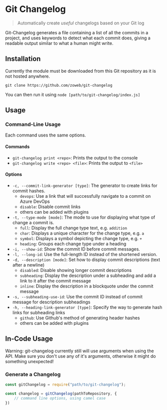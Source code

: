 # Git Changelog

> Automatically create _useful_ changelogs based on your Git log

Git-Changelog generates a file containing a list of all the commits in a project, and uses keywords to detect what 
each commit does, giving a readable output similar to what a human might write.

## Installation

Currently the module must be downloaded from this Git repository as it is not hosted anywhere.

`git clone https://github.com/zoweb/git-changelog`

You can then run it using `node [path/to/git-changelog/index.js]`

## Usage

### Command-Line Usage
Each command uses the same options.

#### Commands
- `git-changelog print <repo>`: Prints the output to the console
- `git-changelog write <repo> <file>`: Prints the output to `<file>`

#### Options
- `-c, --commit-link-generator [type]`: The generator to create links for commit hashes.
    - `devops`: Use a link that will successfully navigate to a commit on Azure DevOps
    - `disable`: Disable commit links
    - others can be added with plugins
- `-t, --type-mode [mode]`: The mode to use for displaying what type of change a commit is.
    - `full`: Display the full change type text, e.g. `addition`
    - `char`: Displays a unique character for the change type, e.g. `a`
    - `symbol`: Displays a symbol depicting the change type, e.g. `+`
    - `heading`: Groups each change type under a heading
- `-i, --show-id`: Show the commit ID before commit messages.
- `-l, --long-id`: Use the full-length ID instead of the shortened version.
- `-d, --description [mode]`: Set how to display commit descriptions (text after a newline)
    - `disabled`: Disable showing longer commit descriptions
    - `subheading`: Display the description under a subheading and add a link to it after the commit message
    - `inline`: Display the description in a blockquote under the commit message
- `-s, --subheading-use-id`: Use the commit ID instead of commit message for description subheadings
- `-h, --heading-link-generator [type]`: Specify the way to generate hash links for subheading links
    - `github`: Use Github's method of generating header hashes
    - others can be added with plugins
    
## In-Code Usage

Warning: git-changelog currently still will use arguments when using the API. Make sure you don't use any of it's 
arguments, otherwise it might do something unexpected!

### Generate a Changelog
```js
const gitChangelog = require("path/to/git-changelog");

const changelog = gitChangelog(pathToRepository, {
    // command line options, using camel case
})
```